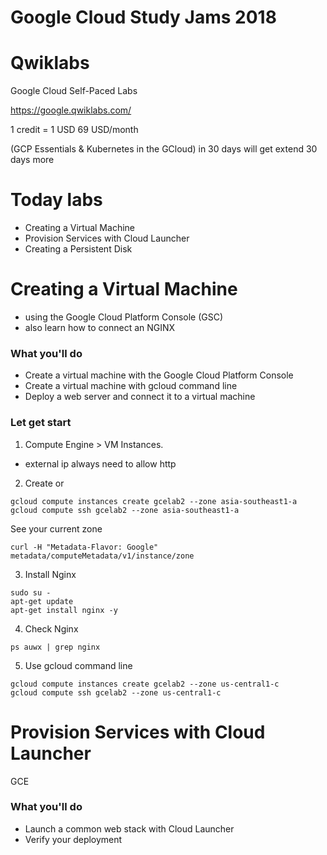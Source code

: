 Google Cloud Study Jams 2018
======

Qwiklabs
======
Google Cloud Self-Paced Labs

https://google.qwiklabs.com/

1 credit = 1 USD
69 USD/month

(GCP Essentials & Kubernetes in the GCloud) in 30 days will get extend 30 days more

Today labs
======
- Creating a Virtual Machine
- Provision Services with Cloud Launcher
- Creating a Persistent Disk

Creating a Virtual Machine
======
- using the Google Cloud Platform Console (GSC)
- also learn how to connect an NGINX

### What you'll do
- Create a virtual machine with the Google Cloud Platform Console
- Create a virtual machine with gcloud command line
- Deploy a web server and connect it to a virtual machine

### Let get start
1. Compute Engine > VM Instances.
- external ip always need to allow http 
2. Create or 
```
gcloud compute instances create gcelab2 --zone asia-southeast1-a
gcloud compute ssh gcelab2 --zone asia-southeast1-a
```
See your current zone
```
curl -H "Metadata-Flavor: Google" metadata/computeMetadata/v1/instance/zone
```
3. Install Nginx
```
sudo su -
apt-get update
apt-get install nginx -y
```
4. Check Nginx
```
ps auwx | grep nginx
```
5. Use gcloud command line
```
gcloud compute instances create gcelab2 --zone us-central1-c
gcloud compute ssh gcelab2 --zone us-central1-c
```

Provision Services with Cloud Launcher
======
GCE

### What you'll do
- Launch a common web stack with Cloud Launcher
- Verify your deployment